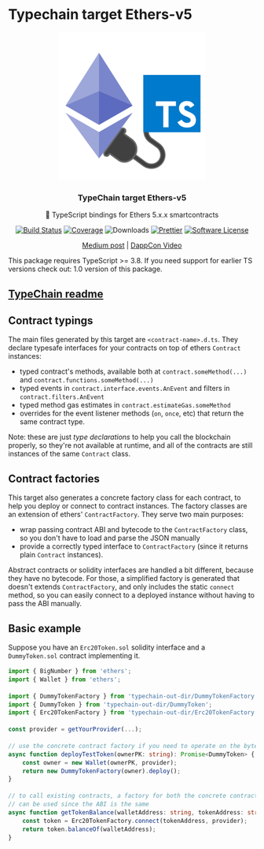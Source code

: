 # Typechain target Ethers-v5

<p align="center">
  <img src="https://github.com/Neufund/TypeChain/blob/d82f3cc644a11e22ca8e42505c16f035e2f2555d/docs/images/typechain-logo.png?raw=true" width="300" alt="TypeChain">
  <h3 align="center">TypeChain target Ethers-v5</h3>
  <p align="center">🔌 TypeScript bindings for Ethers 5.x.x smartcontracts</p>

  <p align="center">
    <a href="https://circleci.com/gh/ethereum-ts/TypeChain"><img alt="Build Status" src="https://circleci.com/gh/ethereum-ts/TypeChain/tree/master.svg?style=svg"></a>
    <a href="https://coveralls.io/github/ethereum-ts/TypeChain?branch=master"><img alt="Coverage" src="https://coveralls.io/repos/github/ethereum-ts/TypeChain/badge.svg?branch=master"></a>
    <img alt="Downloads" src="https://img.shields.io/npm/dm/typechain.svg">
    <a href="https://github.com/prettier/prettier"><img alt="Prettier" src="https://img.shields.io/badge/code_style-prettier-ff69b4.svg"></a>
    <a href="/package.json"><img alt="Software License" src="https://img.shields.io/badge/license-MIT-brightgreen.svg?style=flat-square"></a>
  </p>

  <p align="center">
    <a href="https://blog.neufund.org/introducing-typechain-typescript-bindings-for-ethereum-smart-contracts-839fc2becf22">Medium post</a> | <a href="https://www.youtube.com/watch?v=9x6AkShGkwU">DappCon Video</a>
  </p>
</p>

This package requires TypeScript >= 3.8. If you need support for earlier TS versions check out: 1.0 version of this package.

## [TypeChain readme](https://github.com/ethereum-ts/TypeChain)

## Contract typings

The main files generated by this target are `<contract-name>.d.ts`. They declare typesafe interfaces for your contracts on top of ethers `Contract` instances:
* typed contract's methods, available both at `contract.someMethod(...)` and `contract.functions.someMethod(...)`
* typed events in `contract.interface.events.AnEvent` and filters in `contract.filters.AnEvent`
* typed method gas estimates in `contract.estimateGas.someMethod`
* overrides for the event listener methods (`on`, `once`, etc) that return the same contract type.

Note: these are just _type declarations_ to help you call the blockchain properly, so they're not available at runtime, and all of the contracts are still instances of the same `Contract` class.

## Contract factories

This target also generates a concrete factory class for each contract, to help you deploy or connect to contract instances. The factory classes are an extension of ethers' `ContractFactory`. They serve two main purposes:
* wrap passing contract ABI and bytecode to the `ContractFactory` class, so you don't have to load and parse the JSON manually
* provide a correctly typed interface to `ContractFactory` (since it returns plain `Contract` instances).

Abstract contracts or solidity interfaces are handled a bit different, because they have no bytecode. For those, a simplified factory is generated that doesn't extends `ContractFactory`, and only includes the static `connect` method, so you can easily connect to a deployed instance without having to pass the ABI manually.

## Basic example

Suppose you have an `Erc20Token.sol` solidity interface and a `DummyToken.sol` contract implementing it.

```typescript
import { BigNumber } from 'ethers';
import { Wallet } from 'ethers';

import { DummyTokenFactory } from 'typechain-out-dir/DummyTokenFactory';
import { DummyToken } from 'typechain-out-dir/DummyToken';
import { Erc20TokenFactory } from 'typechain-out-dir/Erc20TokenFactory';

const provider = getYourProvider(...);

// use the concrete contract factory if you need to operate on the bytecode (ie. deploy)
async function deployTestToken(ownerPK: string): Promise<DummyToken> {
    const owner = new Wallet(ownerPK, provider);
    return new DummyTokenFactory(owner).deploy();
}

// to call existing contracts, a factory for both the concrete contract and for the interface
// can be used since the ABI is the same
async function getTokenBalance(walletAddress: string, tokenAddress: string): Promise<BigNumber> {
    const token = Erc20TokenFactory.connect(tokenAddress, provider);
    return token.balanceOf(walletAddress);
}
```
